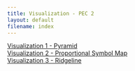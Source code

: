 ```yaml
---
title: Visualization - PEC 2
layout: default
filename: index
--- 
```


[Visualization 1 - Pyramid](/viz_1_pyramid.md)  
[Visualization 2 - Proportional Symbol Map](/viz_2_prop_symbol_map.md)  
[Visualization 3 - Ridgeline](/viz_3_ridgeline.md)  
